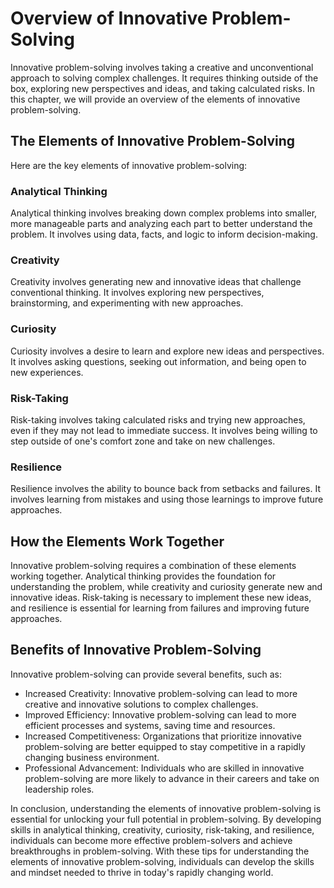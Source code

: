 Overview of Innovative Problem-Solving
================================================================================================

Innovative problem-solving involves taking a creative and unconventional approach to solving complex challenges. It requires thinking outside of the box, exploring new perspectives and ideas, and taking calculated risks. In this chapter, we will provide an overview of the elements of innovative problem-solving.

The Elements of Innovative Problem-Solving
------------------------------------------

Here are the key elements of innovative problem-solving:

### Analytical Thinking

Analytical thinking involves breaking down complex problems into smaller, more manageable parts and analyzing each part to better understand the problem. It involves using data, facts, and logic to inform decision-making.

### Creativity

Creativity involves generating new and innovative ideas that challenge conventional thinking. It involves exploring new perspectives, brainstorming, and experimenting with new approaches.

### Curiosity

Curiosity involves a desire to learn and explore new ideas and perspectives. It involves asking questions, seeking out information, and being open to new experiences.

### Risk-Taking

Risk-taking involves taking calculated risks and trying new approaches, even if they may not lead to immediate success. It involves being willing to step outside of one's comfort zone and take on new challenges.

### Resilience

Resilience involves the ability to bounce back from setbacks and failures. It involves learning from mistakes and using those learnings to improve future approaches.

How the Elements Work Together
------------------------------

Innovative problem-solving requires a combination of these elements working together. Analytical thinking provides the foundation for understanding the problem, while creativity and curiosity generate new and innovative ideas. Risk-taking is necessary to implement these new ideas, and resilience is essential for learning from failures and improving future approaches.

Benefits of Innovative Problem-Solving
--------------------------------------

Innovative problem-solving can provide several benefits, such as:

* Increased Creativity: Innovative problem-solving can lead to more creative and innovative solutions to complex challenges.
* Improved Efficiency: Innovative problem-solving can lead to more efficient processes and systems, saving time and resources.
* Increased Competitiveness: Organizations that prioritize innovative problem-solving are better equipped to stay competitive in a rapidly changing business environment.
* Professional Advancement: Individuals who are skilled in innovative problem-solving are more likely to advance in their careers and take on leadership roles.

In conclusion, understanding the elements of innovative problem-solving is essential for unlocking your full potential in problem-solving. By developing skills in analytical thinking, creativity, curiosity, risk-taking, and resilience, individuals can become more effective problem-solvers and achieve breakthroughs in problem-solving. With these tips for understanding the elements of innovative problem-solving, individuals can develop the skills and mindset needed to thrive in today's rapidly changing world.
